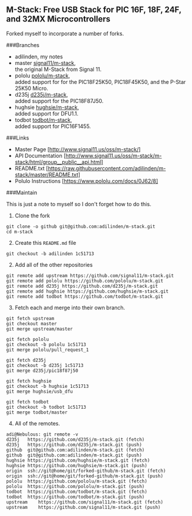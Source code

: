 ## M-Stack: Free USB Stack for PIC 16F, 18F, 24F, and 32MX Microcontrollers

Forked myself to incorporate a number of forks. 

###Branches

- adilinden, my notes
- master [signal11/m-stack](https://github.com/signal11/m-stack),  
 the original M-Stack from Signal 11.
- pololu [pololu/m-stack](https://github.com/pololu/m-stack),  
 added support for for the PIC18F25K50, PIC18F45K50, and the P-Star 25K50 Micro.
- d235j [d235j/m-stack](https://github.com/d235j/m-stack),  
 added support for the PIC18F87J50.
- hughsie [hughsie/m-stack](https://github.com/hughsie/m-stack),  
 added support for DFU1.1.
- todbot [todbot/m-stack](https://github.com/todbot/m-stack),  
 added support for PIC16F1455.

###Links

- Master Page [http://www.signal11.us/oss/m-stack/]
- API Documentation [http://www.signal11.us/oss/m-stack/m-stack/html/group__public__api.html]
- README.txt [https://raw.githubusercontent.com/adilinden/m-stack/master/README.txt]
- Polulo Instructions [https://www.pololu.com/docs/0J62/8]

###Maintain

This is just a note to myself so I don't forget how to do this.

1. Clone the fork
```
git clone -o github git@github.com:adilinden/m-stack.git
cd m-stack
```
2. Create this `README.md` file
```
git checkout -b adilinden 1c51713
```
2. Add all of the other repositories
```
git remote add upstream https://github.com/signal11/m-stack.git
git remote add pololu https://github.com/pololu/m-stack.git
git remote add d235j https://github.com/d235j/m-stack.git
git remote add hughsie https://github.com/hughsie/m-stack.git
git remote add todbot https://github.com/todbot/m-stack.git
```
3. Fetch each and merge into their own branch.
```
git fetch upstream
git checkout master
git merge upstream/master

git fetch pololu
git checkout -b pololu 1c51713
git merge pololu/pull_request_1

git fetch d235j
git checkout -b d235j 1c51713
git merge d235j/pic18f87j50

git fetch hughsie
git checkout -b hughsie 1c51713
git merge hughsie/usb_dfu

git fetch todbot
git checkout -b todbot 1c51713
git merge todbot/master
```
4. All of the remotes.
```
adi@Nebulous: git remote -v
d235j   https://github.com/d235j/m-stack.git (fetch)
d235j   https://github.com/d235j/m-stack.git (push)
github  git@github.com:adilinden/m-stack.git (fetch)
github  git@github.com:adilinden/m-stack.git (push)
hughsie https://github.com/hughsie/m-stack.git (fetch)
hughsie https://github.com/hughsie/m-stack.git (push)
origin  ssh://git@home/git/forked-github/m-stack.git (fetch)
origin  ssh://git@home/git/forked-github/m-stack.git (push)
pololu  https://github.com/pololu/m-stack.git (fetch)
pololu  https://github.com/pololu/m-stack.git (push)
todbot  https://github.com/todbot/m-stack.git (fetch)
todbot  https://github.com/todbot/m-stack.git (push)
upstream    https://github.com/signal11/m-stack.git (fetch)
upstream    https://github.com/signal11/m-stack.git (push)
```


